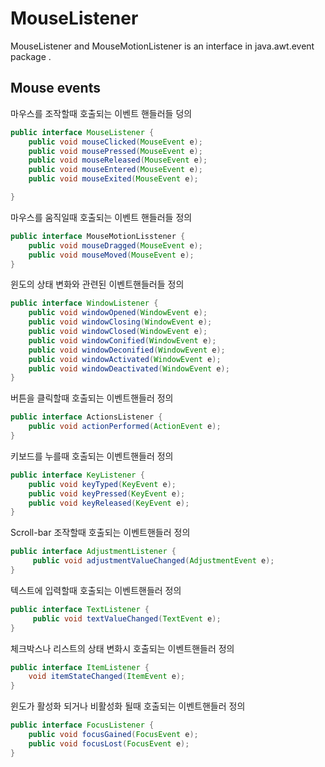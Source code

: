 
# MouseListener

MouseListener and MouseMotionListener is an interface in java.awt.event package . 

## Mouse events

마우스를 조작할때 호출되는 이벤트 핸들러들 덩의 

```java
public interface MouseListener {
  	public void mouseClicked(MouseEvent e);
	public void mousePressed(MouseEvent e);
 	public void mouseReleased(MouseEvent e);
	public void mouseEntered(MouseEvent e);
	public void mouseExited(MouseEvent e);

}
```

마우스를 움직일때 호출되는 이벤트 핸들러들 정의

```java
public interface MouseMotionLisstener {
	public void mouseDragged(MouseEvent e);
	public void mouseMoved(MouseEvent e);
}
```

윈도의 상태 변화와 관련된 이벤트핸들러들 정의

```java
public interface WindowListener {
	public void windowOpened(WindowEvent e);
	public void windowClosing(WindowEvent e);
	public void windowClosed(WindowEvent e);
	public void windowConified(WindowEvent e);
	public void windowDeconified(WindowEvent e);
	public void windowActivated(WindowEvent e);
	public void windowDeactivated(WindowEvent e);
}
```

버튼을 클릭할때 호출되는 이벤트핸들러 정의

```java
public interface ActionsListener {
	public void actionPerformed(ActionEvent e);
}
```

키보드를 누를때 호출되는 이벤트핸들러 정의

```java
public interface KeyListener {
	public void keyTyped(KeyEvent e);
	public void keyPressed(KeyEvent e);
	public void keyReleased(KeyEvent e);
}
```

Scroll-bar 조작할때 호출되는 이벤트핸들러 정의

```java
public interface AdjustmentListener {
	 public void adjustmentValueChanged(AdjustmentEvent e);
}
```

텍스트에 입력할때 호출되는 이벤트핸들러 정의

```java
public interface TextListener {
	 public void textValueChanged(TextEvent e);
}
```

체크박스나 리스트의 상태 변화시 호출되는 이벤트핸들러 정의

```java
public interface ItemListener {
	void itemStateChanged(ItemEvent e);
}
```

윈도가 활성화 되거나 비활성화 될때 호출되는 이벤트핸들러 정의

```java
public interface FocusListener {
	public void focusGained(FocusEvent e);
	public void focusLost(FocusEvent e);
}
```
